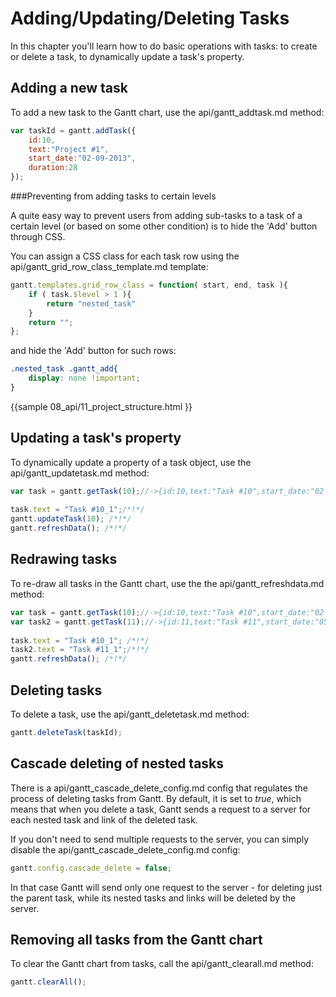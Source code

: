 Adding/Updating/Deleting Tasks
========================================
In this chapter you'll learn how to do basic operations with tasks: to create or delete a task, 
to dynamically update a task's property. 


Adding a new task
----------------------------

To add a new task to the Gantt chart, use the api/gantt_addtask.md method:

~~~js
var taskId = gantt.addTask({
    id:10,
    text:"Project #1",
    start_date:"02-09-2013",
    duration:28
});
~~~

###Preventing from adding tasks to certain levels

A quite easy way to prevent users from adding sub-tasks to a task of a certain level (or based on some other condition) is to hide the 'Add'  button through CSS.

You can assign a CSS class for each task row using the api/gantt_grid_row_class_template.md template:

~~~js
gantt.templates.grid_row_class = function( start, end, task ){
	if ( task.$level > 1 ){
		return "nested_task"
	}
	return "";
};
~~~

and hide the 'Add' button for such rows:

~~~css
.nested_task .gantt_add{
	display: none !important;
}
~~~
{{sample
	08_api/11_project_structure.html
}}


Updating a task's property
------------------------------

To dynamically update a property of a task object, use the api/gantt_updatetask.md method:

~~~js
var task = gantt.getTask(10);//->{id:10,text:"Task #10",start_date:"02-09-2013",...}
 
task.text = "Task #10_1";/*!*/ 
gantt.updateTask(10); /*!*/
gantt.refreshData(); /*!*/
~~~

Redrawing tasks
----------------------

To re-draw all tasks in the Gantt chart, use the  the api/gantt_refreshdata.md method:

~~~js
var task = gantt.getTask(10);//->{id:10,text:"Task #10",start_date:"02-09-2013",...}
var task2 = gantt.getTask(11);//->{id:11,text:"Task #11",start_date:"05-09-2013",...}
 
task.text = "Task #10_1"; /*!*/ 
task2.text = "Task #11_1";/*!*/ 
gantt.refreshData(); /*!*/ 
~~~

Deleting tasks
-------------------------------

To delete a task, use the api/gantt_deletetask.md method:

~~~js
gantt.deleteTask(taskId);
~~~

Cascade deleting of nested tasks
---------------------------

There is a api/gantt_cascade_delete_config.md config that regulates the process of deleting tasks from Gantt. By default, it is set to *true*,
which means that when you delete a task, Gantt sends a request to a server for each nested task and link of the deleted task.

If you don't need to send multiple requests to the server, you can simply disable the api/gantt_cascade_delete_config.md config:



~~~js
gantt.config.cascade_delete = false;
~~~

In that case Gantt will send only one request to the server - for deleting just the parent task, while its nested tasks and links will be deleted by the server. 

Removing all tasks from the Gantt chart
-------------------------------------------

To clear the Gantt chart from tasks, call the api/gantt_clearall.md method:

~~~js
gantt.clearAll();
~~~